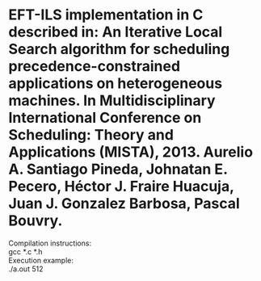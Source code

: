 # EFT-ILS implementation in C described in: An Iterative Local Search algorithm for scheduling precedence-constrained applications on heterogeneous machines. In Multidisciplinary International Conference on Scheduling: Theory and Applications (MISTA), 2013. Aurelio A. Santiago Pineda, Johnatan E. Pecero, Héctor J. Fraire Huacuja, Juan J. Gonzalez Barbosa, Pascal Bouvry.

Compilation instructions:\
gcc *.c *.h\
Execution example:\
./a.out 512

